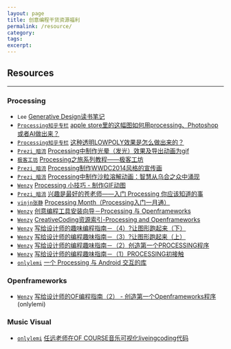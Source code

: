 ```yaml
---
layout: page
title: 创意编程干货资源福利
permalink: /resource/
category:
tags:
excerpt:
---
```


## Resources

---

### Processing

* `Lee` [Generative Design读书笔记](http://www.arduino.cn/thread-5345-1-1.html)
* [`Processing知乎专栏`](https://www.zhihu.com/topic/19605971/top-answers) [apple store里的这幅图如何用processing、Photoshop或者AI做出来？](https://www.zhihu.com/question/27917305)
* [`Processing知乎专栏`](https://www.zhihu.com/topic/19605971/top-answers) [这种透明LOWPOLY效果是怎么做出来的？](https://www.zhihu.com/question/36987369)
* [`Prezi_暗流`](http://weibo.com/prezinb) [Processing中制作光晕（发光）效果及导出动画为gif](http://tieba.baidu.com/p/3088764775)
* [`极客工坊`]() [Processing之旅系列教程——极客工坊](http://www.geek-workshop.com/forum.php?mod=forumdisplay&fid=74&filter=digest&digest=1)
* [`Prezi_暗流`](http://weibo.com/prezinb) [Processing制作WWDC2014风格的宣传画](http://tieba.baidu.com/p/3082888560)
* [`Prezi_暗流`](http://weibo.com/prezinb) [Processing中制作沙粒溶解动画：智慧从乌合之众中涌现](http://tieba.baidu.com/p/3067870119)
* [`Wenzy`](http://wenzy.zcool.com.cn) [Processing 小技巧 - 制作GIF动图](http://mp.weixin.qq.com/s?__biz=MzA5OTgyMDk3Mg==&mid=208343679&idx=1&sn=eda9c77e3ee97d50fe428a91ca105504&scene=1&srcid=0501QH8UOeUox6sRk7P32SKk#wechat_redirect)
* [`Prezi_暗流`](http://weibo.com/prezinb) [兴趣是最好的苍老师——入门 Processing 你应该知道的事](http://tieba.baidu.com/p/3444008850)
* [`vinjn张静`](http://vinjn.github.io/) [Processing Month（Processing入门一月通）](https://github.com/vinjn/hudo.it/tree/master/ProcessingMonth)
* [`Wenzy`](http://wenzy.zcool.com.cn) [创意编程工具安装向导－Processing 与 Openframeworks](http://mp.weixin.qq.com/s?src=3×tamp=1462288766&ver=1&signature=*vpkPm0M2cJ0O4jcEwPMO1*UocCaEgzlXvgFPQejEOJrHBqhbC9buEhADtG-3Sz*zbMBhb9za4dS9piTH04Ut6k8Z8OhdSWpyyICE62MqGIVieyha8hWX5ffPFXLBCVpaZy9eXdNBD*-*aDK-IFvLFVx2XOZ4XMSp*itO8velmw=)
* [`Wenzy`](http://wenzy.zcool.com.cn) [CreativeCoding资源索引-Processing and Openframeworks](http://mp.weixin.qq.com/s?__biz=MzA5OTgyMDk3Mg==&mid=402850288&idx=1&sn=9bd2856a17128c857d2b864293d0f94d&scene=1&srcid=0501e7kowHMil4gj7tQG8hh1#wechat_redirect)
* [`Wenzy`](http://wenzy.zcool.com.cn) [写给设计师的趣味编程指南－（4）?让图形跑起来（下）](http://mp.weixin.qq.com/s?__biz=MzA5OTgyMDk3Mg==&mid=207605688&idx=1&sn=790074a112e31f4f844e99340e346d4e&scene=1&srcid=0501simQftFT389Wv2GdxEs2#wechat_redirect)
* [`Wenzy`](http://wenzy.zcool.com.cn) [写给设计师的编程趣味指南－（3）?让图形跑起来（上）](http://mp.weixin.qq.com/s?__biz=MzA5OTgyMDk3Mg==&mid=206959674&idx=1&sn=e44b7c98b88d88a8f04d500132a93d9d&scene=1&srcid=0501rYGTyyjuBU9ygqolOMIy#wechat_redirect)
* [`Wenzy`](http://wenzy.zcool.com.cn) [写给设计师的编程趣味指南－（2）创造第一个PROCESSING程序](http://mp.weixin.qq.com/s?__biz=MzA5OTgyMDk3Mg==&mid=206431158&idx=1&sn=c9eaa81b6887f613240dbddf15044872&scene=1&srcid=0501CPaQbvlMemTyy9c4JsDN#wechat_redirect)
* [`Wenzy`](http://wenzy.zcool.com.cn) [写给设计师的编程趣味指南－（1）PROCESSING初接触](http://mp.weixin.qq.com/s?__biz=MzA5OTgyMDk3Mg==&mid=206393408&idx=1&sn=bdbffc722a7e18cd70d4f6656e0be71d&scene=1&srcid=0501e2enZMCfwEYDlpUAnKcj#wechat_redirect)
* [`onlylemi`](http://onlylemi.com) [一个 Processing 与 Android 交互的库](https://onlylemi.github.io/projects/processing-android-capture/)

### Openframeworks

* [`Wenzy`](http://weibo.com/wenziyang) [写给设计师的OF编程指南（2） - 创造第一个Openframeworks程序](http://mp.weixin.qq.com/s?__biz=MzA5OTgyMDk3Mg==&mid=2651224777&idx=1&sn=029d12cc3598bc8fd2c01e18b538af23&scene=2&srcid=0510VZOBDDufCIlf7M3wdLnI&from=timeline&isappinstalled=0#wechat_redirect) (onlylemi)

### Music Visual

* [`onlylemi`](http://onlylemi.com) [任远老师在OF COURSE音乐可视化liveingcoding代码](https://github.com/onlylemi/MusicVisual)
